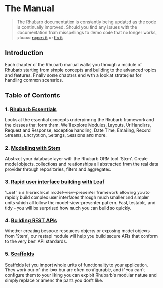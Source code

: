The Manual
==========

> The Rhubarb documentation is constantly being updated as the code is continually improved. Should you find any
> issues with the documentation from misspellings to demo code that no longer works, please
> [report it](mailto:rhubarbphp@googlegroups.com) or [fix it](/contributing)

## Introduction

Each chapter of the Rhubarb manual walks you through a module of Rhubarb starting from simple concepts and
building to the advanced topics and features. Finally some chapters end with a look at strategies for
handling common scenarios.

## Table of Contents

### 1. [Rhubarb Essentials](/manual/rhubarb/)

Looks at the essential concepts underpinning the Rhubarb framework and the classes that form them. We'll
explore Modules, Layouts, UrlHandlers, Request and Response, exception handling, Date Time, Emailing, Record Streams,
Encryption, Settings, Sessions and more.

### 2. [Modelling with Stem](/manual/module-stem/)

Abstract your database layer with the Rhubarb ORM tool 'Stem'. Create model objects, collections and relationships
all abstracted from the real data provider through repositories, filters and aggregates.

### 3. [Rapid user interface building with Leaf](/manual/module-leaf/)

'Leaf' is a hierarchical model-view-presenter framework allowing you to rapidly build complex user interfaces
through much smaller and simpler units which all follow the model-view-presenter pattern. Fast, testable, and
tidy - you will be surprised how much you can build so quickly.

### 4. [Building REST APIs](/manual/module-restapi/)

Whether creating bespoke resources objects or exposing model objects from 'Stem', our restapi module will help
you build secure APIs that conform to the very best API standards.

### 5. [Scaffolds](/manual/scaffolds/)

Scaffolds let you import whole units of functionality to your application. They work out-of-the-box but are
often configurable, and if you can't configure them to your liking you can exploit Rhubarb's modular nature and
simply replace or amend the parts you don't like.